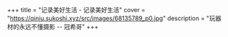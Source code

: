 +++
title = "记录美好生活 - 记录美好生活"
cover = "https://qiniu.sukoshi.xyz/src/images/68135789_p0.jpg"
description = "玩器材的永远不懂摄影 -- 冠希哥"
+++